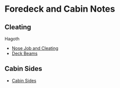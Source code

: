 # Foredeck and Cabin Notes

## Cleating
Hagoth
  - [Nose Job and Cleating](https://buildinghagoth.wordpress.com/2017/12/17/nose-job-and-cleating/)
  - [Deck Beams](https://buildinghagoth.wordpress.com/2017/12/20/deck-beams-installed/)

## Cabin Sides
  - [Cabin Sides](https://buildinghagoth.wordpress.com/2018/03/25/the-cabin-sides/)
